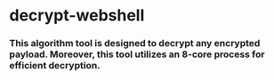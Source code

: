 # decrypt-webshell

### This algorithm tool is designed to decrypt any encrypted payload. Moreover, this tool utilizes an 8-core process for efficient decryption.
